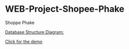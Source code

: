 # WEB-Project-Shopee-Phake
Shoppe Phake

<a href="https://dbdiagram.io/d/62886fe4f040f104c16c2b8a">Database Structure Diagram:</a>

<a href="https://www.youtube.com/watch?v=7f-CwH-3Vb0">Click for the demo</a>
